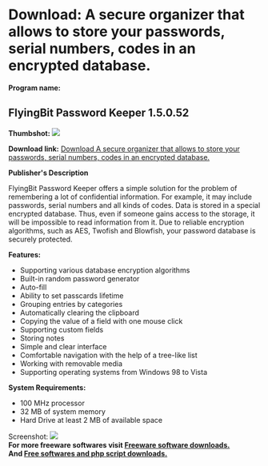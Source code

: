 # Download: A secure organizer that allows to store your passwords, serial numbers, codes in an encrypted database.

**Program name:**

## FlyingBit Password Keeper 1.5.0.52

  
**Thumbshot:** ![](http://www.freewarefiles.com/screenshot/fbitpasswdmngr12_md.jpg)   
  
**Download link:** [Download A secure organizer that allows to store your passwords, serial numbers, codes in an encrypted database.](http://freesoftwares.boysofts.com/FlyingBit-Password-Keeper_program_40621.html)  
  


**Publisher's Description**  
  


FlyingBit Password Keeper offers a simple solution for the problem of remembering a lot of confidential information. For example, it may include passwords, serial numbers and all kinds of codes. Data is stored in a special encrypted database. Thus, even if someone gains access to the storage, it will be impossible to read information from it. Due to reliable encryption algorithms, such as AES, Twofish and Blowfish, your password database is securely protected. 

**Features:**

  * Supporting various database encryption algorithms 
  * Built-in random password generator
  * Auto-fill
  * Ability to set passcards lifetime
  * Grouping entries by categories 
  * Automatically clearing the clipboard 
  * Copying the value of a field with one mouse click 
  * Supporting custom fields 
  * Storing notes 
  * Simple and clear interface 
  * Comfortable navigation with the help of a tree-like list 
  * Working with removable media 
  * Supporting operating systems from Windows 98 to Vista 

**System Requirements:**

  * 100 MHz processor
  * 32 MB of system memory
  * Hard Drive at least 2 MB of available space

  
  
Screenshot: ![](http://www.freewarefiles.com/screenshot/fbitpasswdmngr12.jpg)   
**For more freeware softwares visit [Freeware software downloads.](http://freesoftwares.boysofts.com/)**   
**And [Free softwares and php script downloads.](http://www.boysofts.com/)**
